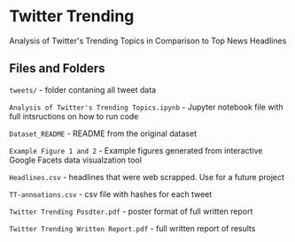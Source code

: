 # Twitter Trending
Analysis of Twitter's Trending Topics in Comparison to Top News Headlines

## Files and Folders 

`tweets/` - folder contaning all tweet data 

`Analysis of Twitter's Trending Topics.ipynb` - Jupyter notebook file with full intsructions on how to run code 

`Dataset_README` - README from the original dataset 

`Example Figure 1 and 2` - Example figures generated from interactive Google Facets data visualzation tool 

`Headlines.csv` - headlines that were web scrapped. Use for a future project 

`TT-annoations.csv` - csv file with hashes for each tweet 

`Twitter Trending Posdter.pdf` - poster format of full written report 

`Twitter Trending Written Report.pdf` - full written report of results 




